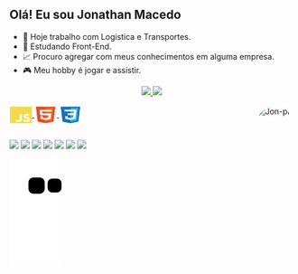 ## Olá! Eu sou Jonathan Macedo

- 🔭 Hoje trabalho com Logistica e Transportes.
- 📖 Estudando Front-End.
- 📈 Procuro agregar com meus conhecimentos em alguma empresa.
- 🎮 Meu hobby é jogar e assistir. 

<div align="center">
  <a href="https://github.com/JonGlazkov">
  <img width="48%" src="https://github-readme-stats.vercel.app/api?username=JonGlazkov&show_icons=true&theme=dark&include_all_commits=true&count_private=true"/>
  <img width="48%" src="https://github-readme-stats.vercel.app/api/top-langs/?username=JonGlazkov&layout=compact&langs_count=7&theme=dark"/>
</div>

<div style="display: inline_block"><br>
  <img align="center" alt="Jon-Js" height="30" width="40" src="https://raw.githubusercontent.com/devicons/devicon/master/icons/javascript/javascript-plain.svg">
  <img align="center" alt="Jon-HTML" height="30" width="40" src="https://raw.githubusercontent.com/devicons/devicon/master/icons/html5/html5-original.svg">
  <img align="center" alt="Jon-CSS" height="30" width="40" src="https://raw.githubusercontent.com/devicons/devicon/master/icons/css3/css3-original.svg">
 <img align="right" alt="Jon-pic" height="170" style="border-radius:50px;" src="https://images-ext-1.discordapp.net/external/9ygP6kLF2ZIL11PAbv9mcnnYkNYVuBwUUSnYGRlKLA0/https/share-cdn.picrew.me/shareImg/org/202201/41153_1qzMKXzM.png">
</div>
  
  
  ##
  
  <div>
  <a href="https://steamcommunity.com/id/Potrinho/" target="_blank"><img src="https://img.shields.io/badge/Steam-000000?style=for-the-badge&logo=steam&logoColor=white" target="_blank"></a>
    <a href="https://account.xbox.com/pt-BR/Profile?xr=mebarnav" target="_blank"><img src="https://img.shields.io/badge/Xbox-107C10?style=for-the-badge&logo=xbox&logoColor=white" target="_blank"></a>
    <a href="https://open.spotify.com/user/12145615518?si=a46ea7b9aec74cc9" target="_blank"><img src="https://img.shields.io/badge/Spotify-1ED760?&style=for-the-badge&logo=spotify&logoColor=white" target="_blank"></a>
 <a href="https://discord.gg/q8yEHQeJXA" target="_blank"><img src="https://img.shields.io/badge/Discord-7289DA?style=for-the-badge&logo=discord&logoColor=white" target="_blank"></a> 
  <a href = "https://account.microsoft.com/?ref=MeControl"><img src="https://img.shields.io/badge/Microsoft_Outlook-0078D4?style=for-the-badge&logo=microsoft-outlook&logoColor=white" target="_blank"></a>
  <a href="https://www.linkedin.com/in/jonathan-macedo-16952b22b/" target="_blank"><img src="https://img.shields.io/badge/-LinkedIn-%230077B5?style=for-the-badge&logo=linkedin&logoColor=white" target="_blank"></a>
  <a href="https://www.instagram.com/jonglazkov/" target="_blank"><img src="https://img.shields.io/badge/-Instagram-%23E4405F?style=for-the-badge&logo=instagram&logoColor=white" target="_blank"></a>
 
  ![Snake animation](https://github.com/JonGlazkov/JonGlazkov/blob/output/github-contribution-grid-snake.svg)
  </div>
